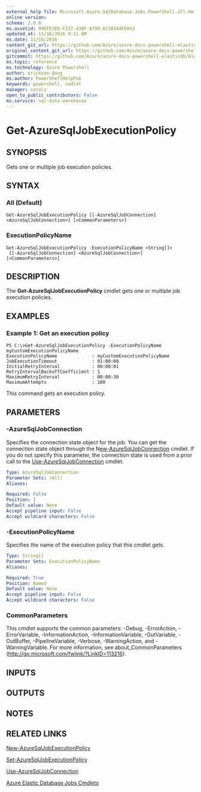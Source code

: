```yaml
---
external help file: Microsoft.Azure.SqlDatabase.Jobs.PowerShell.dll-Help.xml
online version:
schema: 2.0.0
ms.assetid: 99EFE3ED-F237-438F-A799-6C3A344FE043
updated_at: 11/16/2016 9:11 AM
ms.date: 11/16/2016
content_git_url: https://github.com/Azure/azure-docs-powershell-elasticdb/blob/master/ElasticDB/ElasticDatabaseJobs/v0.8.33/Get-AzureSqlJobExecutionPolicy.md
original_content_git_url: https://github.com/Azure/azure-docs-powershell-elasticdb/blob/master/ElasticDB/ElasticDatabaseJobs/v0.8.33/Get-AzureSqlJobExecutionPolicy.md
gitcommit: https://github.com/Azure/azure-docs-powershell-elasticdb/blob/b6a4e720f68675b3b0e9f6aa6be6e55d3ebdc390/ElasticDB/ElasticDatabaseJobs/v0.8.33/Get-AzureSqlJobExecutionPolicy.md
ms.topic: reference
ms.technology: Azure Powershell
author: erickson-doug
ms.author: PowerShellHelpPub
keywords: powershell, cmdlet
manager: carolz
open_to_public_contributors: False
ms.service: sql-data-warehouse
---
```


# Get-AzureSqlJobExecutionPolicy

## SYNOPSIS
Gets one or multiple job execution policies.

## SYNTAX

### All (Default)
```
Get-AzureSqlJobExecutionPolicy [[-AzureSqlJobConnection] <AzureSqlJobConnection>] [<CommonParameters>]
```

### ExecutionPolicyName
```
Get-AzureSqlJobExecutionPolicy -ExecutionPolicyName <String[]>
 [[-AzureSqlJobConnection] <AzureSqlJobConnection>] [<CommonParameters>]
```

## DESCRIPTION
The **Get-AzureSqlJobExecutionPolicy** cmdlet gets one or multiple job execution policies.

## EXAMPLES

### Example 1: Get an execution policy
```
PS C:\>Get-AzureSqlJobExecutionPolicy -ExecutionPolicyName myCustomExecutionPolicyName
ExecutionPolicyName             : myCustomExecutionPolicyName
JobExecutionTimeout             : 01:00:00
InitialRetryInterval            : 00:00:01
RetryIntervalBackoffCoefficient : 1
MaximumRetryInterval            : 00:00:30
MaximumAttempts                 : 100
```

This command gets an execution policy.

## PARAMETERS

### -AzureSqlJobConnection
Specifies the connection state object for the job.
You can get the connection state object through the N[ew-AzureSqlJobConnection](./New-AzureSqlJobConnection.md) cmdlet.
If you do not specify this parameter, the connection state is used from a prior call to the [Use-AzureSqlJobConnection](./Use-AzureSqlJobConnection.md) cmdlet.

```yaml
Type: AzureSqlJobConnection
Parameter Sets: (All)
Aliases:

Required: False
Position: 1
Default value: None
Accept pipeline input: False
Accept wildcard characters: False
```

### -ExecutionPolicyName
Specifies the name of the execution policy that this cmdlet gets.

```yaml
Type: String[]
Parameter Sets: ExecutionPolicyName
Aliases:

Required: True
Position: Named
Default value: None
Accept pipeline input: False
Accept wildcard characters: False
```

### CommonParameters
This cmdlet supports the common parameters: -Debug, -ErrorAction, -ErrorVariable, -InformationAction, -InformationVariable, -OutVariable, -OutBuffer, -PipelineVariable, -Verbose, -WarningAction, and -WarningVariable. For more information, see about_CommonParameters (http://go.microsoft.com/fwlink/?LinkID=113216).

## INPUTS

## OUTPUTS

## NOTES

## RELATED LINKS

[New-AzureSqlJobExecutionPolicy](xref:ElasticDatabaseJobs/v0.8.33/New-AzureSqlJobExecutionPolicy.md)

[Set-AzureSqlJobExecutionPolicy](xref:ElasticDatabaseJobs/v0.8.33/Set-AzureSqlJobExecutionPolicy.md)

[Use-AzureSqlJobConnection](xref:ElasticDatabaseJobs/v0.8.33/Use-AzureSqlJobConnection.md)

[Azure Elastic Database Jobs Cmdlets](xref:ElasticDatabaseJobs/v0.8.33/ElasticDatabaseJobs.md)
